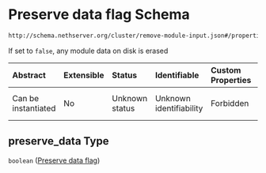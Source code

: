 # Preserve data flag Schema

```txt
http://schema.nethserver.org/cluster/remove-module-input.json#/properties/preserve_data
```

If set to `false`, any module data on disk is erased

| Abstract            | Extensible | Status         | Identifiable            | Custom Properties | Additional Properties | Access Restrictions | Defined In                                                                            |
| :------------------ | :--------- | :------------- | :---------------------- | :---------------- | :-------------------- | :------------------ | :------------------------------------------------------------------------------------ |
| Can be instantiated | No         | Unknown status | Unknown identifiability | Forbidden         | Allowed               | none                | [remove-module-input.json\*](cluster/remove-module-input.json "open original schema") |

## preserve\_data Type

`boolean` ([Preserve data flag](remove-module-input-1-properties-preserve-data-flag.md))
